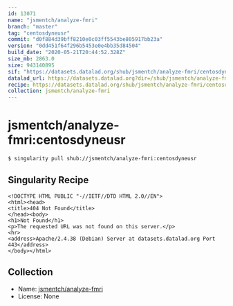 ```yaml
---
id: 13071
name: "jsmentch/analyze-fmri"
branch: "master"
tag: "centosdyneusr"
commit: "d0f884d39bff8210e0c03ff5543be805917bb23a"
version: "0dd451f64f296b5453e0e4bb35d84504"
build_date: "2020-05-21T20:44:52.328Z"
size_mb: 2863.0
size: 943140895
sif: "https://datasets.datalad.org/shub/jsmentch/analyze-fmri/centosdyneusr/2020-05-21-d0f884d3-0dd451f6/0dd451f64f296b5453e0e4bb35d84504.sif"
datalad_url: https://datasets.datalad.org?dir=/shub/jsmentch/analyze-fmri/centosdyneusr/2020-05-21-d0f884d3-0dd451f6/
recipe: https://datasets.datalad.org/shub/jsmentch/analyze-fmri/centosdyneusr/2020-05-21-d0f884d3-0dd451f6/Singularity
collection: jsmentch/analyze-fmri
---
```


# jsmentch/analyze-fmri:centosdyneusr

```bash
$ singularity pull shub://jsmentch/analyze-fmri:centosdyneusr
```

## Singularity Recipe

```singularity
<!DOCTYPE HTML PUBLIC "-//IETF//DTD HTML 2.0//EN">
<html><head>
<title>404 Not Found</title>
</head><body>
<h1>Not Found</h1>
<p>The requested URL was not found on this server.</p>
<hr>
<address>Apache/2.4.38 (Debian) Server at datasets.datalad.org Port 443</address>
</body></html>
```

## Collection

 - Name: [jsmentch/analyze-fmri](https://github.com/jsmentch/analyze-fmri)
 - License: None

